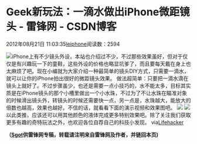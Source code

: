 
# Geek新玩法：一滴水做出iPhone微距镜头 - 雷锋网 - CSDN博客


2012年08月21日 11:03:35[leiphone](https://me.csdn.net/leiphone)阅读数：2594


![](http://www.leiphone.com/wp-content/uploads/2012/08/logo2.jpg)iPhone上有不少镜头外设，本站也介绍过不少，不过那些效果虽好，但对于仅仅是有兴趣玩一下的童鞋，这些外设的价格也略显坑爹了，而且要每天戴在身上也太麻烦了吧。现在小编就为大家介绍一种最简单的镜头DIY方式，只需要一滴水，就可以让你的iPhone拍出很好的微距镜头效果。
做法超简单：只要把一滴水滴在镜头上就好了。不过步骤虽少，也还是需要一点小技巧的，水不能太多，目标其实质是在iPhone镜头的那个小槽里做出一个小水珠，不过为了不让水珠在瞄准对象的时候滑出镜头外，转镜头的时候还需要快一点，另一点是，水珠越大，能放大的倍数也越高，效果也越好。不信的话，就看看下面的演示视频和效果图吧。
![](http://www.leiphone.com/wp-content/uploads/2012/08/water_iphone.jpg)
![](http://www.leiphone.com/wp-content/uploads/2012/08/55-36179-lens5.jpg)
以此类推，应该还可以用其他颜色的液体完成更多特别效果吧。除了关注我们获取更多有趣的奇特玩法之外，也欢迎各位自荐自己的科技小发现。
via[Lifehacker](http://lifehacker.com/5930572/take-macro-photos-with-your-iphone-using-a-drop-of-water?tag=clever-uses)

**（****[Sgot](http://www.leiphone.com/author/sgot)****供****雷锋网****专稿，转载请注明来自雷锋网及作者，并链回本页)**

